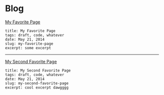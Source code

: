 # Blog

[My Favorite Page](my-favorite-page.md)

```
title: My Favorite Page
tags: draft, code, whatever
date: May 21, 2014
slug: my-favorite-page
excerpt: some excerpt
```

---

[My Second Favorite Page](my-second-favorite-page.md)

```
title: My Second Favorite Page
tags: draft, code, whatever
date: May 21, 2014
slug: my-second-favorite-page
excerpt: cool excerpt dawgggg
```
